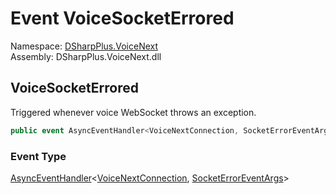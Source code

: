 # Event VoiceSocketErrored

Namespace: [DSharpPlus.VoiceNext](DSharpPlus.VoiceNext.md)  
Assembly: DSharpPlus.VoiceNext.dll

## <a id="DSharpPlus_VoiceNext_VoiceNextConnection_VoiceSocketErrored"></a>VoiceSocketErrored

Triggered whenever voice WebSocket throws an exception.

```csharp
public event AsyncEventHandler<VoiceNextConnection, SocketErrorEventArgs> VoiceSocketErrored
```

### Event Type

[AsyncEventHandler](DSharpPlus.AsyncEvents.AsyncEventHandler\-2.md)<[VoiceNextConnection](DSharpPlus.VoiceNext.VoiceNextConnection.md), [SocketErrorEventArgs](DSharpPlus.EventArgs.SocketErrorEventArgs.md)\>

